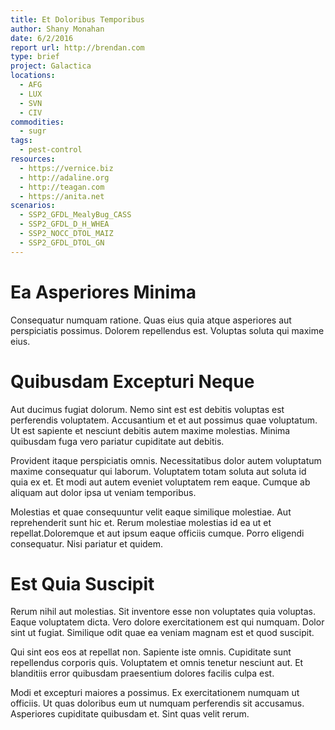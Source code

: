 ```yaml
---
title: Et Doloribus Temporibus
author: Shany Monahan
date: 6/2/2016
report url: http://brendan.com
type: brief
project: Galactica
locations:
  - AFG
  - LUX
  - SVN
  - CIV
commodities:
  - sugr
tags:
  - pest-control
resources:
  - https://vernice.biz
  - http://adaline.org
  - http://teagan.com
  - https://anita.net
scenarios:
  - SSP2_GFDL_MealyBug_CASS
  - SSP2_GFDL_D_H_WHEA
  - SSP2_NOCC_DTOL_MAIZ
  - SSP2_GFDL_DTOL_GN
---
```

# Ea Asperiores Minima
Consequatur numquam ratione. Quas eius quia atque asperiores aut perspiciatis possimus. Dolorem repellendus est. Voluptas soluta qui maxime eius.

# Quibusdam Excepturi Neque
Aut ducimus fugiat dolorum. Nemo sint est est debitis voluptas est perferendis voluptatem. Accusantium et et aut possimus quae voluptatum. Ut est sapiente et nesciunt debitis autem maxime molestias. Minima quibusdam fuga vero pariatur cupiditate aut debitis.
 Provident itaque perspiciatis omnis. Necessitatibus dolor autem voluptatum maxime consequatur qui laborum. Voluptatem totam soluta aut soluta id quia ex et. Et modi aut autem eveniet voluptatem rem eaque. Cumque ab aliquam aut dolor ipsa ut veniam temporibus.
 Molestias et quae consequuntur velit eaque similique molestiae. Aut reprehenderit sunt hic et. Rerum molestiae molestias id ea ut et repellat.Doloremque et aut ipsum eaque officiis cumque. Porro eligendi consequatur. Nisi pariatur et quidem.

# Est Quia Suscipit
Rerum nihil aut molestias. Sit inventore esse non voluptates quia voluptas. Eaque voluptatem dicta. Vero dolore exercitationem est qui numquam. Dolor sint ut fugiat. Similique odit quae ea veniam magnam est et quod suscipit.
 Qui sint eos eos at repellat non. Sapiente iste omnis. Cupiditate sunt repellendus corporis quis. Voluptatem et omnis tenetur nesciunt aut. Et blanditiis error quibusdam praesentium dolores facilis culpa est.
 Modi et excepturi maiores a possimus. Ex exercitationem numquam ut officiis. Ut quas doloribus eum ut numquam perferendis sit accusamus. Asperiores cupiditate quibusdam et. Sint quas velit rerum.

